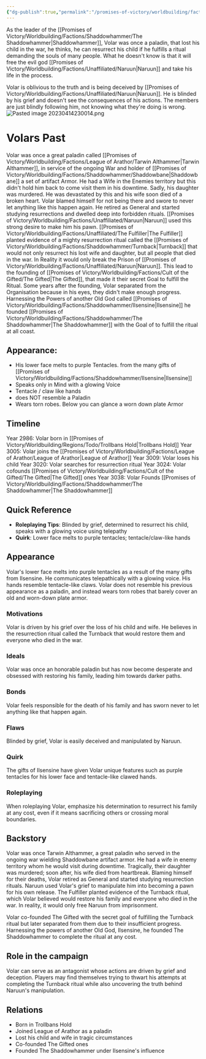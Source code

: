 ```yaml
---
{"dg-publish":true,"permalink":"/promises-of-victory/worldbuilding/factions/shaddowhammer/volar/","title":"Volar","noteIcon":"NPC","created":"2023-01-25T02:26:54.260+01:00","updated":"2023-04-14T23:00:19.267+02:00"}
---
```



As the leader of the [[Promises of Victory/Worldbuilding/Factions/Shaddowhammer/The Shaddowhammer\|Shaddowhammer]], Volar was once a paladin, that lost his child in the war, he thinks, he can resurrect his child if he fulfills a ritual demanding the souls of many people. What he doesn't know is that it will free the evil god [[Promises of Victory/Worldbuilding/Factions/Unaffiliated/Naruun\|Naruun]] and take his life in the process.

Volar is oblivious to the truth and is being deceived by [[Promises of Victory/Worldbuilding/Factions/Unaffiliated/Naruun\|Naruun]]. He is blinded by his grief and doesn't see the consequences of his actions. The members are just blindly following him, not knowing what they're doing is wrong.
![Pasted image 20230414230014.png](/img/user/resources/Pictures/Pasted%20image%2020230414230014.png)

# Volars Past
Volar was once a great paladin called [[Promises of Victory/Worldbuilding/Factions/League of Arathor/Tarwin Althammer\|Tarwin Althammer]], in service of the ongoing War and holder of [[Promises of Victory/Worldbuilding/Factions/Shaddowhammer/Shaddowbane\|Shaddowbane]] a set of artifact Armor. He had a Wife in the Enemies territory but this didn't hold him back to come visit them in his downtime. Sadly, his daughter was murdered.
He was devastated by this and his wife soon died of a broken heart. Volar blamed himself for not being there and swore to never let anything like this happen again.
He retired as General and started studying resurrections and dwelled deep into forbidden rituals. [[Promises of Victory/Worldbuilding/Factions/Unaffiliated/Naruun\|Naruun]] used this strong desire to make him his pawn. [[Promises of Victory/Worldbuilding/Factions/Unaffiliated/The Fulfiller\|The Fulfiller]] planted evidence of a mighty resurrection ritual called the [[Promises of Victory/Worldbuilding/Factions/Shaddowhammer/Turnback\|Turnback]] that would not only resurrect his lost wife and daughter, but all people that died in the war. In Reality it would only break the Prison of [[Promises of Victory/Worldbuilding/Factions/Unaffiliated/Naruun\|Naruun]].
This lead to the founding of [[Promises of Victory/Worldbuilding/Factions/Cult of the Gifted/The Gifted\|The Gifted]], that made it their secret Goal to fulfill the Ritual.
Some years after the founding, Volar separated from the Organisation because in his eyes, they didn't make enough progress.
Harnessing the Powers of another Old God called [[Promises of Victory/Worldbuilding/Factions/Shaddowhammer/Ilsensine\|Ilsensine]] he founded [[Promises of Victory/Worldbuilding/Factions/Shaddowhammer/The Shaddowhammer\|The Shaddowhammer]] with the Goal of to fulfill the ritual at all coast.

## Appearance:
- His lower face melts to purple Tentacles. from the many gifts of [[Promises of Victory/Worldbuilding/Factions/Shaddowhammer/Ilsensine\|Ilsensine]]
- Speaks only in Mind with a glowing Voice
- Tentacle / claw like hands
- does NOT resemble a Paladin
- Wears torn robes. Below you can glance a worn down plate Armor

## Timeline
Year 2986: Volar born in [[Promises of Victory/Worldbuilding/Regions/Todo/Trollbans Hold\|Trollbans Hold]]
Year 3005: Volar joins the [[Promises of Victory/Worldbuilding/Factions/League of Arathor/League of Arathor\|League of Arathor]]
Year 3009: Volar loses his child
Year 3020: Volar searches for resurrection ritual 
Year 3024: Volar cofounds [[Promises of Victory/Worldbuilding/Factions/Cult of the Gifted/The Gifted\|The Gifted]] ones 
Year 3038: Volar Founds [[Promises of Victory/Worldbuilding/Factions/Shaddowhammer/The Shaddowhammer\|The Shaddowhammer]] 
## Quick Reference
- **Roleplaying Tips**: Blinded by grief, determined to resurrect his child, speaks with a glowing voice using telepathy
- **Quirk**: Lower face melts to purple tentacles; tentacle/claw-like hands

## Appearance
Volar's lower face melts into purple tentacles as a result of the many gifts from Ilsensine. He communicates telepathically with a glowing voice. His hands resemble tentacle-like claws. Volar does not resemble his previous appearance as a paladin, and instead wears torn robes that barely cover an old and worn-down plate armor.

### Motivations
Volar is driven by his grief over the loss of his child and wife. He believes in the resurrection ritual called the Turnback that would restore them and everyone who died in the war.

### Ideals
Volar was once an honorable paladin but has now become desperate and obsessed with restoring his family, leading him towards darker paths.
	
### Bonds
Volar feels responsible for the death of his family and has sworn never to let anything like that happen again.

### Flaws
Blinded by grief, Volar is easily deceived and manipulated by Naruun.

### Quirk
The gifts of Ilsensine have given Volar unique features such as purple tentacles for his lower face and tentacle-like clawed hands.

### Roleplaying
When roleplaying Volar, emphasize his determination to resurrect his family at any cost, even if it means sacrificing others or crossing moral boundaries.

## Backstory
Volar was once Tarwin Althammer, a great paladin who served in the ongoing war wielding Shaddowbane artifact armor. He had a wife in enemy territory whom he would visit during downtime. Tragically, their daughter was murdered; soon after, his wife died from heartbreak. Blaming himself for their deaths, Volar retired as General and started studying resurrection rituals. Naruun used Volar's grief to manipulate him into becoming a pawn for his own release. The Fulfiller planted evidence of the Turnback ritual, which Volar believed would restore his family and everyone who died in the war. In reality, it would only free Naruun from imprisonment.

Volar co-founded The Gifted with the secret goal of fulfilling the Turnback ritual but later separated from them due to their insufficient progress. Harnessing the powers of another Old God, Ilsensine, he founded The Shaddowhammer to complete the ritual at any cost.

## Role in the campaign
Volar can serve as an antagonist whose actions are driven by grief and deception. Players may find themselves trying to thwart his attempts at completing the Turnback ritual while also uncovering the truth behind Naruun's manipulation.

## Relations
- Born in Trollbans Hold
- Joined League of Arathor as a paladin
- Lost his child and wife in tragic circumstances
- Co-founded The Gifted ones
- Founded The Shaddowhammer under Ilsensine's influence